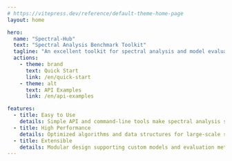```yaml
---
# https://vitepress.dev/reference/default-theme-home-page
layout: home

hero:
  name: "Spectral-Hub"
  text: "Spectral Analysis Benchmark Toolkit"
  tagline: "An excellent toolkit for spectral analysis and model evaluation"
  actions:
    - theme: brand
      text: Quick Start
      link: /en/quick-start
    - theme: alt
      text: API Examples
      link: /en/api-examples

features:
  - title: Easy to Use
    details: Simple API and command-line tools make spectral analysis straightforward
  - title: High Performance
    details: Optimized algorithms and data structures for large-scale spectral data processing
  - title: Extensible
    details: Modular design supporting custom models and evaluation metrics
---
```


